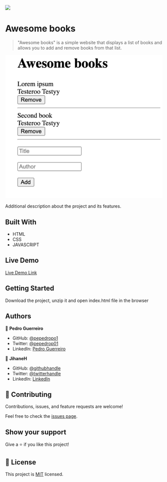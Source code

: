 ![](https://img.shields.io/badge/Microverse-blueviolet)

# Awesome books

> "Awesome books" is a simple website that displays a list of books and allows you to add and remove books from that list.

![screenshot](./app_screenshot.png)

Additional description about the project and its features.

## Built With

- HTML
- CSS
- JAVASCRIPT

## Live Demo

[Live Demo Link](https://jihaneh.github.io/AwesomeBooks/)

## Getting Started

Download the project, unzip it and open index.html file in the browser

## Authors

👤 **Pedro Guerreiro**

- GitHub: [@pepedropo1](https://github.com/pepedropo1)
- Twitter: [@pepedrop01](https://twitter.com/pepedrop01)
- LinkedIn: [Pedro Guerreiro](https://www.linkedin.com/in/pepedropo1/)

👤 **JihaneH**

- GitHub: [@githubhandle](https://github.com/jihaneH)
- Twitter: [@twitterhandle](https://twitter.com/jijihaddad)
- LinkedIn: [LinkedIn](https://linkedin.com/in/jihane-haddad/)

## 🤝 Contributing

Contributions, issues, and feature requests are welcome!

Feel free to check the [issues page](../../issues/).

## Show your support

Give a ⭐️ if you like this project!

## 📝 License

This project is [MIT](./MIT.md) licensed.
